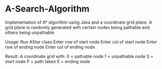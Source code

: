 # A-Search-Algorithm
Implementation of A* algorithm using Java and a coordinate grid plane. A grid plane is randomly generated with certain nodes being pathable and others being unpathable

Usage: 
  Run AStar class
  Enter row of start node
  Enter col of start node
  Enter row of ending node
  Enter col of ending node
  
Result:
  A coordinate grid with:
    0 = pathable node
    1 = unpathable node
    S = start node
    P = path taken
    E = ending node
